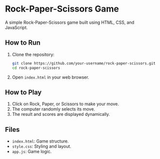 # Rock-Paper-Scissors Game

A simple Rock-Paper-Scissors game built using HTML, CSS, and JavaScript.

## How to Run

1. Clone the repository:
   ```bash
   git clone https://github.com/your-username/rock-paper-scissors.git
   cd rock-paper-scissors
   ```
2. Open `index.html` in your web browser.

## How to Play

1. Click on Rock, Paper, or Scissors to make your move.
2. The computer randomly selects its move.
3. The result and scores are displayed dynamically.

## Files

- `index.html`: Game structure.
- `style.css`: Styling and layout.
- `app.js`: Game logic.
